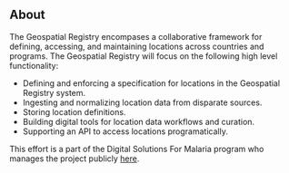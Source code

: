 ## About
The Geospatial Registry encompases a collaborative framework for defining, accessing, and maintaining locations across countries and programs. The Geospatial Registry will focus on the following high level functionality:
* Defining and enforcing a specification for locations in the Geospatial Registry system.
* Ingesting and normalizing location data from disparate sources.
* Storing location definitions.
* Building digital tools for location data workflows and curation.
* Supporting an API to access locations programatically.


This effort is a part of the Digital Solutions For Malaria program who manages the project publicly <a href="https://github.com/ds4me/ds4me-wiki/wiki" target="_blank">here</a>.
